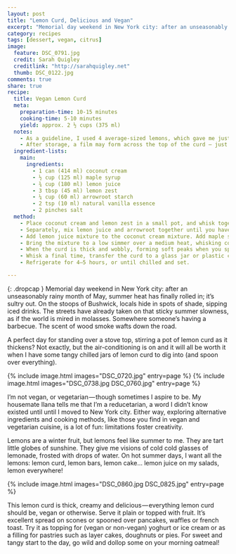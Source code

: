 ```yaml
---
layout: post
title: "Lemon Curd, Delicious and Vegan"
excerpt: "Memorial day weekend in New York city: after an unseasonably rainy month of May, summer heat has finally rolled in; it’s sultry out. On the stoops of Bushwick, locals hide in spots of shade, sipping iced drinks."
category: recipes
tags: [dessert, vegan, citrus]
image:
  feature: DSC_0791.jpg
  credit: Sarah Quigley
  creditlink: "http://sarahquigley.net"
  thumb: DSC_0122.jpg
comments: true
share: true
recipe:
  title: Vegan Lemon Curd
  meta:
    preparation-time: 10-15 minutes
    cooking-time: 5-10 minutes
    yield: approx. 2 ½ cups (375 ml)
  notes:
    - As a guideline, I used 4 average-sized lemons, which gave me just the right amount of juice and more zest than I needed. I definitely recommend investing in a microplane zester; it really takes the pain out of zesting.
    - After storage, a film may form across the top of the curd — just stir the curd to break that up. The curd is at its best when consumed within 4–5 days of preparation, but will keep if refrigerated for up to 7 days.
  ingredient-lists:
    main:
      ingredients:
        - 1 can (414 ml) coconut cream
        - ½ cup (125 ml) maple syrup
        - ¾ cup (180 ml) lemon juice
        - 3 tbsp (45 ml) lemon zest
        - ¼ cup (60 ml) arrowroot starch
        - 2 tsp (10 ml) natural vanilla essence
        - 2 pinches salt
  method:
    - Place coconut cream and lemon zest in a small pot, and whisk together.
    - Separately, mix lemon juice and arrowroot together until you have a smooth suspension without any visible powder
    - Add lemon juice mixture to the coconut cream mixture. Add maple syrup and vanilla essence. Whisk until well combined.
    - Bring the mixture to a low simmer over a medium heat, whisking constantly. Once bubbles form, reduce the heat to medium-low and continue whisking. Occasionally scrape the bottom of the pot with a spoon or spatula to ensure the curd isn’t sticking.
    - When the curd is thick and wobbly, forming soft peaks when you spoon some over the top of the mixture, remove from the heat and leave to cool for 10–15 min.
    - Whisk a final time, transfer the curd to a glass jar or plastic container and cover with a lid or plastic wrap.
    - Refrigerate for 4–5 hours, or until chilled and set.

---
```


{: .dropcap }
Memorial day weekend in New York city: after an unseasonably rainy month of May, summer heat has finally rolled in; it’s sultry out. On the stoops of Bushwick, locals hide in spots of shade, sipping iced drinks. The streets have already taken on that sticky summer slowness, as if the world is mired in molasses. Somewhere someone’s having a barbecue. The scent of wood smoke wafts down the road.

A perfect day for standing over a stove top, stirring a pot of lemon curd as it thickens? Not exactly, but the air-conditioning is on and it will all be worth it when I have some tangy chilled jars of lemon curd to dig into (and spoon over everything).

{% include image.html images="DSC_0720.jpg" entry=page %}
{% include image.html images="DSC_0738.jpg DSC_0760.jpg" entry=page %}

I’m not vegan, or vegetarian — though sometimes I aspire to be. My housemate Ilana tells me that I’m a reducetarian, a word I didn’t know existed until until I moved to New York city. Either way, exploring alternative ingredients and cooking methods, like those you find in vegan and vegetarian cuisine, is a lot of fun: limitations foster creativity.

Lemons are a winter fruit, but lemons feel like summer to me. They are tart little globes of sunshine. They give me visions of cold cold glasses of lemonade, frosted with drops of water. On hot summer days, I want all the lemons: lemon curd, lemon bars, lemon cake… lemon juice on my salads, lemon everywhere!

{% include image.html images="DSC_0860.jpg DSC_0825.jpg" entry=page %}

This lemon curd is thick, creamy and delicious — everything lemon curd should be, vegan or otherwise. Serve it plain or topped with fruit. It’s excellent spread on scones or spooned over pancakes, waffles or french toast. Try it as topping for (vegan or non-vegan) yoghurt or ice cream or as a filling for pastries such as layer cakes, doughnuts or pies. For sweet and tangy start to the day, go wild and dollop some on your morning oatmeal!
